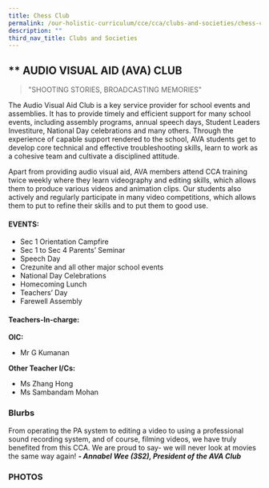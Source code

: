 ```yaml
---
title: Chess Club
permalink: /our-holistic-curriculum/cce/cca/clubs-and-societies/chess-club/
description: ""
third_nav_title: Clubs and Societies
---
```

## ** AUDIO VISUAL AID (AVA) CLUB

>"SHOOTING STORIES, BROADCASTING MEMORIES"

The Audio Visual Aid Club is a key service provider for school events and assemblies. It has to provide timely and efficient support for many school events, including assembly programs, annual speech days, Student Leaders Investiture, National Day celebrations and many others. Through the experience of capable support rendered to the school, AVA students get to develop core technical and effective troubleshooting skills, learn to work as a cohesive team and cultivate a disciplined attitude.  
  
Apart from providing audio visual aid, AVA members attend CCA training twice weekly where they learn videography and editing skills, which allows them to produce various videos and animation clips. Our students also actively and regularly participate in many video competitions, which allows them to put to refine their skills and to put them to good use.

#### **EVENTS:**
*   Sec 1 Orientation Campfire
*   Sec 1 to Sec 4 Parents’ Seminar
*   Speech Day
*   Crezunite and all other major school events
*   National Day Celebrations
*   Homecoming Lunch
*   Teachers’ Day
*   Farewell Assembly


#### **Teachers-In-charge:**
**OIC:**  
* Mr G Kumanan
  
**Other Teacher I/Cs:**  
* Ms Zhang Hong
* Ms Sambandam Mohan



### **Blurbs**
From operating the PA system to editing a video to using a professional sound recording system, and of course, filming videos, we have truly benefited from this CCA. We are proud to say- we will never look at movies the same way again!
***- Annabel Wee (3S2), President of the AVA Club***



### **PHOTOS**